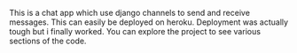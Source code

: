 This is a chat app which use django channels to send and receive messages.
This can easily be deployed on heroku. Deployment was actually tough but i finally worked.
You can explore the project to see various sections of the code.
